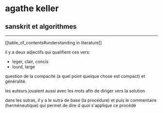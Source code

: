 # agathe keller

## sanskrit et algorithmes

---

[[table_of_contents#understanding in literature]]

il y a deux adjectifs qui qualifient ces vers:

- leger, clair, concis
- lourd, large

question de la compacité (a quel point quelque chose est compact) et généralité.

les auteurs jouaient aussi avec les mots afin de diriger vers la solution

dans les sutras, il y a le sutra de base (la procédure) et puis le commentaire (herméneutique) qui permet de dire *à quoi* s'applique ce procédé